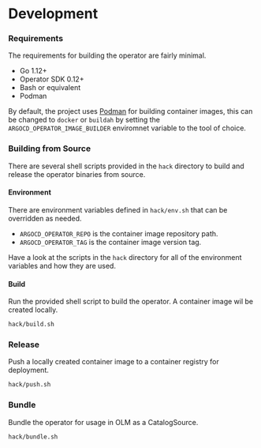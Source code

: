 
# Development

### Requirements

The requirements for building the operator are fairly minimal.

 * Go 1.12+
 * Operator SDK 0.12+
 * Bash or equivalent 
 * Podman

By default, the project uses [Podman][podman_link] for building container images, this can be changed to `docker` or `buildah` by setting the `ARGOCD_OPERATOR_IMAGE_BUILDER` enviromnet variable to the tool of choice.

### Building from Source

There are several shell scripts provided in the `hack` directory to build and release the operator binaries from source.

#### Environment

There are environment variables defined in `hack/env.sh` that can be overridden as needed.

 * `ARGOCD_OPERATOR_REPO` is the container image repository path.
 * `ARGOCD_OPERATOR_TAG` is the container image version tag.

Have a look at the scripts in the `hack` directory for all of the environment variables and how they are used.

#### Build

Run the provided shell script to build the operator. A container image wil be created locally.

``` bash
hack/build.sh
```

### Release

Push a locally created container image to a container registry for deployment.

``` bash
hack/push.sh
```

### Bundle

Bundle the operator for usage in OLM as a CatalogSource.

``` bash
hack/bundle.sh
```
[podman_link]:https://podman.io

